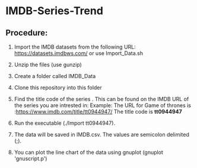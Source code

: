 # IMDB-Series-Trend

## Procedure:
1. Import the IMDB datasets from the following URL:  
https://datasets.imdbws.com/
or use Import_Data.sh 

2. Unzip the files (use gunzip)

3. Create a folder called IMDB_Data

4. Clone this repository into this folder

5. Find the title code of the series . This can be found on the IMDB URL of the series you are intrested in:
	Example: The URL for Game of thrones is :https://www.imdb.com/title/tt0944947/
	The title code is **tt0944947**
	
6. Run the executable (./Import tt0944947). 

7. The data will be saved in IMDB.csv. The values are semicolon delimited (;).

8. You can plot the line chart of the data using gnuplot (gnuplot 'gnuscript.p')  
